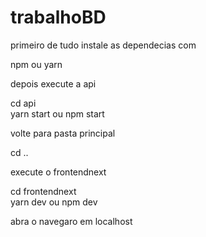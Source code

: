 # trabalhoBD

primeiro de tudo instale as dependecias com 

npm ou yarn<br/>

depois execute a api

cd api  <br/>
yarn start ou 
npm start

volte para pasta principal<br/>

cd ..<br/>

execute o frontendnext<br/>

cd frontendnext<br/>
yarn dev ou npm dev<br/>

abra o navegaro em localhost
